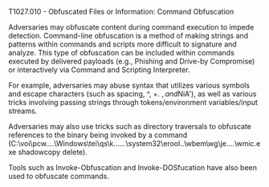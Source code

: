 T1027.010 - Obfuscated Files or Information: Command Obfuscation

Adversaries may obfuscate content during command execution to impede detection. Command-line obfuscation is a method of making strings and patterns within commands and scripts more difficult to signature and analyze. This type of obfuscation can be included within commands executed by delivered payloads (e.g., Phishing and Drive-by Compromise) or interactively via Command and Scripting Interpreter.

For example, adversaries may abuse syntax that utilizes various symbols and escape characters (such as spacing, ^, +. $, and %) to make commands difficult to analyze while maintaining the same intended functionality. Many languages support built-in obfuscation in the form of base64 or URL encoding. Adversaries may also manually implement command obfuscation via string splitting ("Wor"+"d.Application"), order and casing of characters (rev <<<'dwssap/cte/ tac'), globing (mkdir -p '/tmp/:&$NiA'), as well as various tricks involving passing strings through tokens/environment variables/input streams.

Adversaries may also use tricks such as directory traversals to obfuscate references to the binary being invoked by a command (C:\voi\pcw\..\..\Windows\tei\qs\k\..\..\..\system32\erool\..\wbem\wg\je\..\..\wmic.exe shadowcopy delete).

Tools such as Invoke-Obfuscation and Invoke-DOSfucation have also been used to obfuscate commands.
